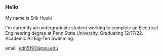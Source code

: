 ### Hello

My name is Erik Huuki

I'm currently an undergraduate student working to complete an Electrical Engineering degree at Penn State University. Graduating 12/17/22. 
Academic All Big-Ten Swimming.




email: edh5193@psu.edu

